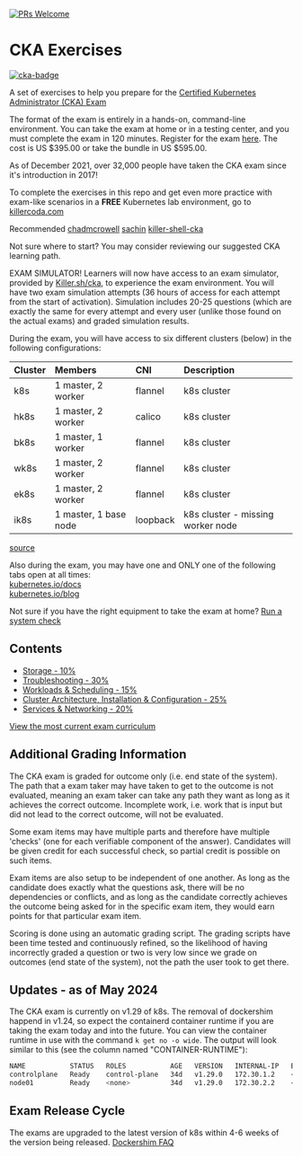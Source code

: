 [![PRs Welcome](https://img.shields.io/badge/PRs-welcome-brightgreen.svg?style=flat-square)](http://makeapullrequest.com)

# CKA Exercises

[![cka-badge](https://training.linuxfoundation.org/wp-content/uploads/2019/03/logo_cka_whitetext-300x293.png)](https://training.linuxfoundation.org/certification/certified-kubernetes-administrator-cka/)

A set of exercises to help you prepare for the [Certified Kubernetes Administrator (CKA) Exam](https://www.cncf.io/certification/cka/)

The format of the exam is entirely in a hands-on, command-line environment. You can take the exam at home or in a testing center, and you must complete the exam in 120 minutes. Register for the exam [here](https://training.linuxfoundation.org/certification/certified-kubernetes-administrator-cka/). The cost is US $395.00 or take the bundle in US $595.00.

As of December 2021, over 32,000 people have taken the CKA exam since it's introduction in 2017!

To complete the exercises in this repo and get even more practice with exam-like scenarios in a **FREE** Kubernetes lab environment, go to [killercoda.com](https://killercoda.com) 

Recommended
[chadmcrowell](https://killercoda.com/chadmcrowell) 
[sachin](https://killercoda.com/sachin) 
[killer-shell-cka](https://killercoda.com/killer-shell-cka) 

Not sure where to start? You may consider reviewing our suggested CKA learning path.

EXAM SIMULATOR! Learners will now have access to an exam simulator, provided by [Killer.sh/cka](https://killer.sh/cka), to experience the exam environment. You will have two exam simulation attempts (36 hours of access for each attempt from the start of activation). Simulation includes 20-25 questions (which are exactly the same for every attempt and every user (unlike those found on the actual exams) and graded simulation results.

During the exam, you will have access to six different clusters (below) in the following configurations:

| Cluster | Members                | CNI      | Description                        |
| :------ | :--------------------- | :------- | :--------------------------------- |
| k8s     | 1 master\, 2 worker    | flannel  | k8s cluster                        |
| hk8s    | 1 master\, 2 worker    | calico   | k8s cluster                        |
| bk8s    | 1 master\, 1 worker    | flannel  | k8s cluster                        |
| wk8s    | 1 master\, 2 worker    | flannel  | k8s cluster                        |
| ek8s    | 1 master\, 2 worker    | flannel  | k8s cluster                        |
| ik8s    | 1 master\, 1 base node | loopback | k8s cluster \- missing worker node |

[source](https://docs.linuxfoundation.org/tc-docs/certification/tips-cka-and-ckad#cka-and-ckad-environment)

Also during the exam, you may have one and ONLY one of the following tabs open at all times:  
[kubernetes.io/docs](https://kubernetes.io/docs/home/)  
[kubernetes.io/blog](https://kubernetes.io/blog/)

Not sure if you have the right equipment to take the exam at home? [Run a system check](https://www.examslocal.com/ScheduleExam/Home/CompatibilityCheck)

## Contents

- [Storage - 10%](storage.md)
- [Troubleshooting - 30%](troubleshooting.md)
- [Workloads & Scheduling - 15%](scheduling.md)
- [Cluster Architecture, Installation & Configuration - 25%](cluster-architecture.md)
- [Services & Networking - 20%](networking.md)

[View the most current exam curriculum](https://github.com/cncf/curriculum)

## Additional Grading Information

The CKA exam is graded for outcome only (i.e. end state of the system). The path that a exam taker may have taken to get to the outcome is not evaluated, meaning an exam taker can take any path they want as long as it achieves the correct outcome. Incomplete work, i.e. work that is input but did not lead to the correct outcome, will not be evaluated.

Some exam items may have multiple parts and therefore have multiple 'checks' (one for each verifiable component of the answer). Candidates will be given credit for each successful check, so partial credit is possible on such items.

Exam items are also setup to be independent of one another.  As long as the candidate does exactly what the questions ask, there will be no dependencies or conflicts, and as long as the candidate correctly achieves the outcome being asked for in the specific exam item, they would earn points for that particular exam item.

Scoring is done using an automatic grading script. The grading scripts have been time tested and continuously refined, so the likelihood of having incorrectly graded a question or two is very low since we grade on outcomes (end state of the system), not the path the user took to get there.

## Updates - as of May 2024

The CKA exam is currently on v1.29 of k8s. The removal of dockershim happend in v1.24, so expect the containerd container runtime if you are taking the exam today and into the future. You can view the container runtime in use with the command `k get no -o wide`. The output will look similar to this (see the column named "CONTAINER-RUNTIME"):
```bash
NAME           STATUS   ROLES           AGE   VERSION   INTERNAL-IP   EXTERNAL-IP   OS-IMAGE             KERNEL-VERSION      CONTAINER-RUNTIME
controlplane   Ready    control-plane   34d   v1.29.0   172.30.1.2    <none>        Ubuntu 20.04.5 LTS   5.4.0-131-generic   containerd://1.6.12
node01         Ready    <none>          34d   v1.29.0   172.30.2.2    <none>        Ubuntu 20.04.5 LTS   5.4.0-131-generic   containerd://1.6.12
```

## Exam Release Cycle
The exams are upgraded to the latest version of k8s within 4-6 weeks of the version being released. [Dockershim FAQ](https://kubernetes.io/blog/2020/12/02/dockershim-faq/)
